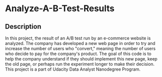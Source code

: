# Analyze-A-B-Test-Results

## Description
In this project, the result of an A/B test run by an e-commerce website is analyzed. The company has developed a new web page in order to try and increase the number of users who "convert," meaning the number of users who decide to pay for the company's product. The goal of this code is to help the company understand if they should implement this new page, keep the old page, or perhaps run the experiment longer to make their decision.
This project is a part of Udacity Data Analyst Nanodegree Program.
